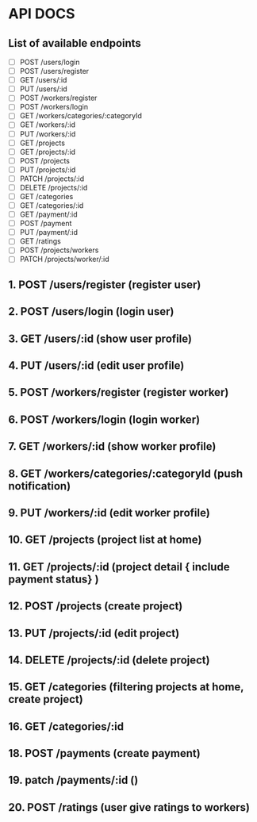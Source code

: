 # API DOCS

## List of available endpoints
 
- [ ]  POST /users/login
- [ ]  POST /users/register
- [ ]  GET /users/:id
- [ ]  PUT /users/:id
- [ ]  POST /workers/register
- [ ]  POST /workers/login
- [ ]  GET /workers/categories/:categoryId
- [ ]  GET /workers/:id
- [ ]  PUT /workers/:id
- [ ]  GET /projects
- [ ]  GET /projects/:id
- [ ]  POST /projects
- [ ]  PUT /projects/:id
- [ ]  PATCH /projects/:id
- [ ]  DELETE /projects/:id
- [ ]  GET /categories
- [ ]  GET /categories/:id
- [ ]  GET /payment/:id
- [ ]  POST /payment
- [ ]  PUT /payment/:id
- [ ]  GET /ratings
- [ ]  POST /projects/workers
- [ ]  PATCH /projects/worker/:id
## 1. POST /users/register (register user)
 
## 2. POST /users/login (login user)

## 3. GET /users/:id (show user profile)

## 4. PUT /users/:id (edit user profile)

## 5. POST /workers/register (register worker)

## 6. POST /workers/login (login worker)

## 7. GET /workers/:id (show worker profile)

## 8. GET /workers/categories/:categoryId (push notification)

## 9. PUT /workers/:id (edit worker profile)

## 10. GET /projects (project list at home)

## 11. GET /projects/:id (project detail { include payment status} )

## 12. POST /projects (create project)

## 13. PUT /projects/:id (edit project)

## 14. DELETE /projects/:id (delete project)

## 15. GET /categories (filtering projects at home, create project)

## 16. GET /categories/:id

## 18. POST /payments (create payment)

## 19. patch /payments/:id ()

## 20. POST /ratings (user give ratings to workers)
